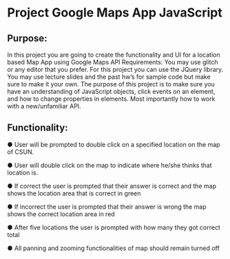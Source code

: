 Project Google Maps App JavaScript 
=
Purpose:
--
In this project you are going to create the functionality and UI for a location based Map App using Google Maps API Requirements: You may use glitch or any editor that you prefer. For this project you can use the JQuery library. You may use lecture slides and the past hw’s for sample code but make sure to make it your own.  The purpose of this project is to make sure you have an understanding of JavaScript objects, click events on an element, and how to change properties in elements. Most importantly how to work with a new/unfamiliar API.  
 
Functionality: 
-- 
● User will be prompted to double click on a specified location on the map of CSUN.  

● User will double click on the map to indicate where he/she thinks that location is. 

● If correct the user is prompted that their answer is correct and the map shows the location area that is correct in green 

● If incorrect the user is prompted that their answer is wrong the map shows the correct location area in red 

● After five locations the user is prompted with how many they got correct total 

● All panning and zooming functionalities of map should remain turned off 
  
